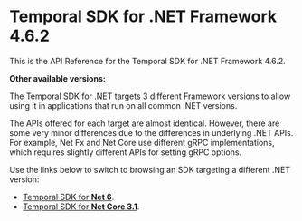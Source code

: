 # Temporal SDK for **.NET Framework 4.6.2**

This is the API Reference for the Temporal SDK for .NET Framework 4.6.2.

**Other available versions:**

The Temporal SDK for .NET targets 3 different Framework versions to allow using it in applications that run on all common .NET versions.

The APIs offered for each target are almost identical.
However, there are some very minor differences due to the differences in underlying .NET APIs.
For example, Net Fx and Net Core use different gRPC implementations, which requires slightly different APIs for setting gRPC options.

Use the links below to switch to browsing an SDK targeting a different .NET version:

* [Temporal SDK for **Net 6**](../net6.0/).
* [Temporal SDK for **Net Core 3.1**](../netcoreapp3.1/).
